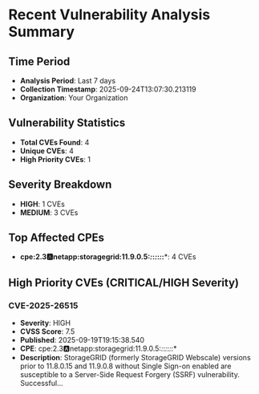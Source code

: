 
# Recent Vulnerability Analysis Summary

## Time Period
- **Analysis Period**: Last 7 days
- **Collection Timestamp**: 2025-09-24T13:07:30.213119
- **Organization**: Your Organization

## Vulnerability Statistics
- **Total CVEs Found**: 4
- **Unique CVEs**: 4
- **High Priority CVEs**: 1

## Severity Breakdown
- **HIGH**: 1 CVEs
- **MEDIUM**: 3 CVEs

## Top Affected CPEs
- **cpe:2.3:a:netapp:storagegrid:11.9.0.5:*:*:*:*:*:*:***: 4 CVEs

## High Priority CVEs (CRITICAL/HIGH Severity)

### CVE-2025-26515
- **Severity**: HIGH
- **CVSS Score**: 7.5
- **Published**: 2025-09-19T19:15:38.540
- **CPE**: cpe:2.3:a:netapp:storagegrid:11.9.0.5:*:*:*:*:*:*:*
- **Description**: StorageGRID (formerly 
StorageGRID Webscale) versions prior to 11.8.0.15 and 11.9.0.8 without 
Single Sign-on enabled are susceptible to a Server-Side Request Forgery 
(SSRF) vulnerability. Successful...
